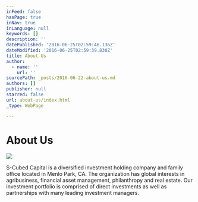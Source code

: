 ```yaml
---
inFeed: false
hasPage: true
inNav: true
inLanguage: null
keywords: []
description: ''
datePublished: '2016-06-25T02:59:46.136Z'
dateModified: '2016-06-25T02:59:39.830Z'
title: About Us
author:
  - name: ''
    url: ''
sourcePath: _posts/2016-06-22-about-us.md
authors: []
publisher: null
starred: false
url: about-us/index.html
_type: WebPage

---
```

# About Us
![](https://imgflo.herokuapp.com/graph/vahj1ThiexotieMo/4d3fb17e3ec7d7b1d0cd381a16772b27/croprotate.jpg?cropheight=3649&cropwidth=5472&degrees=0&input=https%3A%2F%2Fthe-grid-user-content.s3-us-west-2.amazonaws.com%2F7478b9a7-1901-49b3-aa1a-dbda212d195d.jpg&x=0&y=0)

S-Cubed Capital is a diversified investment holding company and family office located in Menlo Park, CA. The organization has global interests in agribusiness, financial asset management, philanthropy and real estate. Our investment portfolio is comprised of direct investments as well as partnerships with many leading investment managers.